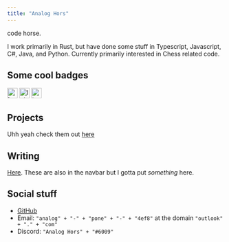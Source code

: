 ```yaml
---
title: "Analog Hors"
---
```


code horse.

I work primarily in Rust, but have done some stuff in Typescript, Javascript, C#, Java, and Python. Currently primarily interested in Chess related code.

## Some cool badges
<a href="https://ko-fi.com/P5P2JWI4P" style="text-decoration: none">
    <img
        src="https://img.shields.io/badge/Ko--fi-Support%20me%20on%20Ko--fi-FF5E5B?logo=kofi&logoColor=white"
        alt="ko-fi"
        height="24em"
    >
</a>
<span>
    <img
        src="https://raw.githubusercontent.com/analog-hors/cozy-chess/45ba7a253ed82c5e9f3004d224cfab19473fcee7/img/lgbtq_badge.svg"
        alt="lgbtq+ friendly"
        height="24em"
    >
</span>
<span>
    <img
        src="https://raw.githubusercontent.com/analog-hors/cozy-chess/45ba7a253ed82c5e9f3004d224cfab19473fcee7/img/trans_badge.svg"
        alt="trans rights"
        height="24em"
    >
</span>

## Projects
Uhh yeah check them out [here](../projects/)

## Writing
[Here](../writings/). These are also in the navbar but I gotta put *something* here.

## Social stuff
- [GitHub](https://github.com/analog-hors)
- Email: `"analog" + "-" + "pone" + "-" + "4ef8"` at the domain `"outlook" + "." + "com"`
- Discord: `"Analog Hors" + "#6009"`

